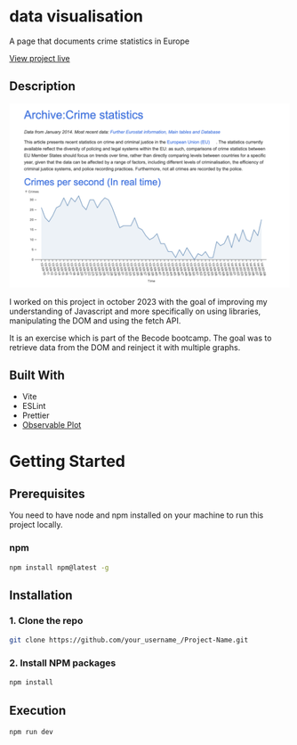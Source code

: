 <!-- ABOUT THE PROJECT -->
# data visualisation

A page that documents crime statistics in Europe

[View project live](https://louis-va.github.io/js-datavisualisation-challenge/)

## Description

![Screenshot](screenshot.png)

I worked on this project in october 2023 with the goal of improving my understanding of Javascript and more specifically on using libraries, manipulating the DOM and using the fetch API.

It is an exercise which is part of the Becode bootcamp. The goal was to retrieve data from the DOM and reinject it with multiple graphs.


## Built With

* Vite
* ESLint
* Prettier
* [Observable Plot](https://observablehq.com/plot/what-is-plot)



<!-- GETTING STARTED -->
# Getting Started

## Prerequisites

You need to have node and npm installed on your machine to run this project locally.  

### npm
  ```sh
  npm install npm@latest -g
  ```

## Installation

### 1. Clone the repo
```sh
git clone https://github.com/your_username_/Project-Name.git
```
### 2. Install NPM packages
```sh
npm install
```

## Execution 
```sh
npm run dev
```